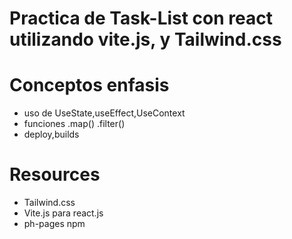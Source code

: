 # Practica de Task-List con react utilizando vite.js, y Tailwind.css


# Conceptos enfasis
* uso de UseState,useEffect,UseContext
* funciones .map() .filter()
* deploy,builds


# Resources
* Tailwind.css
* Vite.js para react.js
* ph-pages npm
